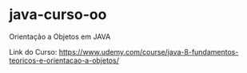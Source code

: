 # java-curso-oo

Orientação a Objetos em JAVA

Link do Curso: https://www.udemy.com/course/java-8-fundamentos-teoricos-e-orientacao-a-objetos/
